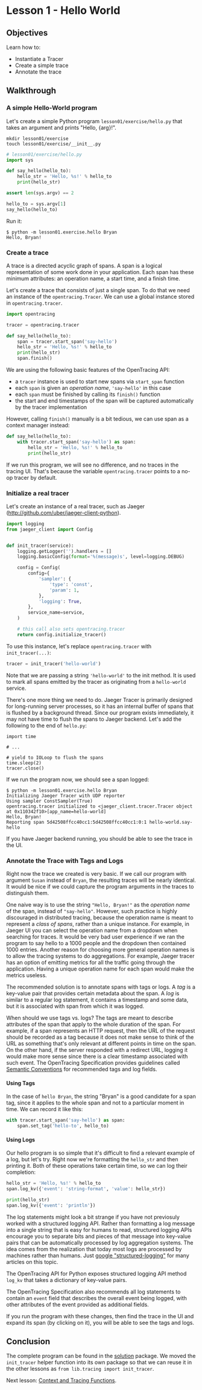 # Lesson 1 - Hello World

## Objectives

Learn how to:

* Instantiate a Tracer
* Create a simple trace
* Annotate the trace

## Walkthrough

### A simple Hello-World program

Let's create a simple Python program `lesson01/exercise/hello.py` that takes an argument and prints "Hello, {arg}!".

```
mkdir lesson01/exercise
touch lesson01/exercise/__init__.py
```

```python
# lesson01/exercise/hello.py
import sys

def say_hello(hello_to):
    hello_str = 'Hello, %s!' % hello_to
    print(hello_str)

assert len(sys.argv) == 2

hello_to = sys.argv[1]
say_hello(hello_to)
```

Run it:
```
$ python -m lesson01.exercise.hello Bryan
Hello, Bryan!
```

### Create a trace

A trace is a directed acyclic graph of spans. A span is a logical representation of some work done in your application.
Each span has these minimum attributes: an operation name, a start time, and a finish time.

Let's create a trace that consists of just a single span. To do that we need an instance of the `opentracing.Tracer`.
We can use a global instance stored in `opentracing.tracer`.

```python
import opentracing

tracer = opentracing.tracer

def say_hello(hello_to):
    span = tracer.start_span('say-hello')
    hello_str = 'Hello, %s!' % hello_to
    print(hello_str)
    span.finish()
```

We are using the following basic features of the OpenTracing API:
  * a `tracer` instance is used to start new spans via `start_span` function
  * each `span` is given an _operation name_, `'say-hello'` in this case
  * each `span` must be finished by calling its `finish()` function
  * the start and end timestamps of the span will be captured automatically by the tracer implementation

However, calling `finish()` manually is a bit tedious, we can use span as a context manager instead:

```python
def say_hello(hello_to):
    with tracer.start_span('say-hello') as span:
        hello_str = 'Hello, %s!' % hello_to
        print(hello_str)
```

If we run this program, we will see no difference, and no traces in the tracing UI.
That's because the variable `opentracing.tracer` points to a no-op tracer by default.

### Initialize a real tracer

Let's create an instance of a real tracer, such as Jaeger (http://github.com/uber/jaeger-client-python).

```python
import logging
from jaeger_client import Config


def init_tracer(service):
    logging.getLogger('').handlers = []
    logging.basicConfig(format='%(message)s', level=logging.DEBUG)

    config = Config(
        config={
            'sampler': {
                'type': 'const',
                'param': 1,
            },
            'logging': True,
        },
        service_name=service,
    )

    # this call also sets opentracing.tracer
    return config.initialize_tracer()
```

To use this instance, let's replace `opentracing.tracer` with `init_tracer(...)`:

```python
tracer = init_tracer('hello-world')
```

Note that we are passing a string `'hello-world'` to the init method. It is used to mark all spans emitted by
the tracer as originating from a `hello-world` service.

There's one more thing we need to do. Jaeger Tracer is primarily designed for long-running server processes,
so it has an internal buffer of spans that is flushed by a background thread. Since our program exists immediately,
it may not have time to flush the spans to Jaeger backend. Let's add the following to the end of `hello.py`:

```
import time

# ...

# yield to IOLoop to flush the spans
time.sleep(2)
tracer.close()
```

If we run the program now, we should see a span logged:

```
$ python -m lesson01.exercise.hello Bryan
Initializing Jaeger Tracer with UDP reporter
Using sampler ConstSampler(True)
opentracing.tracer initialized to <jaeger_client.tracer.Tracer object at 0x110342f10>[app_name=hello-world]
Hello, Bryan!
Reporting span 5d42508ffcc40cc1:5d42508ffcc40cc1:0:1 hello-world.say-hello
```

If you have Jaeger backend running, you should be able to see the trace in the UI.

### Annotate the Trace with Tags and Logs

Right now the trace we created is very basic. If we call our program with argument `Susan`
instead of `Bryan`, the resulting traces will be nearly identical. It would be nice if we could
capture the program arguments in the traces to distinguish them.

One naive way is to use the string `"Hello, Bryan!"` as the _operation name_ of the span, instead of `"say-hello"`.
However, such practice is highly discouraged in distributed tracing, because the operation name is meant to
represent a _class of spans_, rather than a unique instance. For example, in Jaeger UI you can select the
operation name from a dropdown when searching for traces. It would be very bad user experience if we ran the
program to say hello to a 1000 people and the dropdown then contained 1000 entries. Another reason for choosing
more general operation names is to allow the tracing systems to do aggregations. For example, Jaeger tracer
has an option of emitting metrics for all the traffic going through the application. Having a unique
operation name for each span would make the metrics useless.

The recommended solution is to annotate spans with tags or logs. A _tag_ is a key-value pair that provides
certain metadata about the span. A _log_ is similar to a regular log statement, it contains
a timestamp and some data, but it is associated with span from which it was logged.

When should we use tags vs. logs?  The tags are meant to describe attributes of the span that apply
to the whole duration of the span. For example, if a span represents an HTTP request, then the URL of the
request should be recorded as a tag because it does not make sense to think of the URL as something
that's only relevant at different points in time on the span. On the other hand, if the server responded
with a redirect URL, logging it would make more sense since there is a clear timestamp associated with such
event. The OpenTracing Specification provides guidelines called [Semantic Conventions][semantic-conventions]
for recommended tags and log fields.

#### Using Tags

In the case of `hello Bryan`, the string "Bryan" is a good candidate for a span tag, since it applies
to the whole span and not to a particular moment in time. We can record it like this:

```python
with tracer.start_span('say-hello') as span:
    span.set_tag('hello-to', hello_to)
```

#### Using Logs

Our hello program is so simple that it's difficult to find a relevant example of a log, but let's try.
Right now we're formatting the `hello_str` and then printing it. Both of these operations take certain
time, so we can log their completion:

```python
hello_str = 'Hello, %s!' % hello_to
span.log_kv({'event': 'string-format', 'value': hello_str})

print(hello_str)
span.log_kv({'event': 'println'})
```

The log statements might look a bit strange if you have not previosuly worked with a structured logging API.
Rather than formatting a log message into a single string that is easy for humans to read, structured
logging APIs encourage you to separate bits and pieces of that message into key-value pairs that can be
automatically processed by log aggregation systems. The idea comes from the realization that today most
logs are processed by machines rather than humans. Just [google "structured-logging"][google-logging]
for many articles on this topic.

The OpenTracing API for Python exposes structured logging API method `log_kv` that takes a dictionary
of key-value pairs.

The OpenTracing Specification also recommends all log statements to contain an `event` field that
describes the overall event being logged, with other attributes of the event provided as additional fields.

If you run the program with these changes, then find the trace in the UI and expand its span (by clicking on it),
you will be able to see the tags and logs.

## Conclusion

The complete program can be found in the [solution](./solution) package. We moved the `init_tracer`
helper function into its own package so that we can reuse it in the other lessons as `from lib.tracing import init_tracer`.

Next lesson: [Context and Tracing Functions](../lesson02).

[semantic-conventions]: https://github.com/opentracing/specification/blob/master/semantic_conventions.md
[google-logging]: https://www.google.com/search?q=structured-logging
